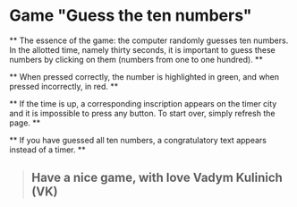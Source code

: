 # Game "Guess the ten numbers"


** The essence of the game: the computer randomly guesses ten numbers. In the allotted time, namely thirty seconds, it is important to guess these numbers by clicking on them (numbers from one to one hundred). **

** When pressed correctly, the number is highlighted in green, and when pressed incorrectly, in red. **

** If the time is up, a corresponding inscription appears on the timer city and it is impossible to press any button. To start over, simply refresh the page. **

** If you have guessed all ten numbers, a congratulatory text appears instead of a timer. **


>## Have a nice game, with love Vadym Kulinich (VK)
